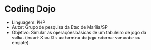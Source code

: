 Coding Dojo
===========

- Linguagem: PHP
- Autor: Grupo de pesquisa da Etec de Marília/SP
- Objetivo: Simular as operações básicas de um tabuleiro de jogo da velha. (inserir X ou O e ao termino do jogo retornar vencedor ou empate). 
